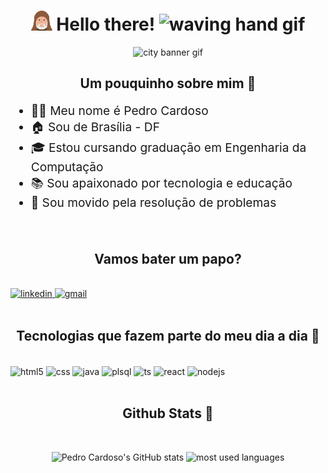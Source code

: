 <!-- Hello There Title -->
<h1 align="center">
<img width="34px" src="./assets/obiwan-icon.png" alt="obiwan icon"> Hello there! <img width="30px" src="https://c.tenor.com/SNL9_xhZl9oAAAAi/waving-hand-joypixels.gif" alt="waving hand gif" />
</h1>

<!-- Banner -->
<p align="center">
    <img src="https://i.pinimg.com/originals/5f/08/58/5f085809f2b711643e4eb4974cc03c0e.gif" alt="city banner gif" />
</p>

<!-- Sobre mim -->
<h2 align="center">Um pouquinho sobre mim 👾</h2>

<ul style="font-size: 1.2rem">
    <li>🐱‍👤 Meu nome é Pedro Cardoso </li>
    <li>🏠 Sou de Brasília - DF </li>
    <li>🎓 Estou cursando graduação em Engenharia da Computação</li>
    <li>📚 Sou apaixonado por tecnologia e educação </li>
    <li>🚀 Sou movido pela resolução de problemas </li>
</ul>
<br/>

<!-- Redes sociais -->
<h2 align="center">Vamos bater um papo?</h2>

<br/>
<div align="center" style="display: inline-block">
    <a href="https://www.linkedin.com/in/pedroh-cardoso/" targer="_blank">
        <img alt="linkedin" src="https://img.shields.io/badge/LinkedIn-0077B5?style=for-the-badge&logo=linkedin&logoColor=white" />
    </a>
    <a href="mailto:phlc.dev@gmail.com" targer="_blank">
        <img alt="gmail" src="https://img.shields.io/badge/Gmail-D14836?style=for-the-badge&logo=gmail&logoColor=white" />
    </a>
</div>
<br/>
<br/>

<h2 align="center">Tecnologias que fazem parte do meu dia a dia 🚀</h2>
<br/>


<div align="center" style="display: inline-block;">
    <img align="center" alt="html5" src="https://img.shields.io/badge/HTML5-E34F26?style=for-the-badge&logo=html5&logoColor=white" />
    <img align="center" alt="css" src="https://img.shields.io/badge/CSS3-1572B6?style=for-the-badge&logo=css3&logoColor=white" />
    <img align="center" alt="java" src="https://img.shields.io/badge/Java-ED8B00?style=for-the-badge&logo=java&logoColor=white" />
    <img align="center" alt="plsql" src="https://img.shields.io/badge/PLSQL-F80000?style=for-the-badge&logo=oracle&logoColor=black" />
    <img align="center" alt="ts" src="https://img.shields.io/badge/TypeScript-007ACC?style=for-the-badge&logo=typescript&logoColor=white" />
    <img align="center" alt="react" src="https://img.shields.io/badge/React-20232A?style=for-the-badge&logo=react&logoColor=61DAFB" />
    <img align="center" alt="nodejs" src="https://img.shields.io/badge/Node.js-43853D?style=for-the-badge&logo=node.js&logoColor=white" />
</div>
<br/>
<br/>

<!-- Github stats -->
<h2 align="center">Github Stats 🔎</h2>

<br/>
<p align="center">
<img src="https://github-readme-stats.vercel.app/api?username=ph-cardoso&count_private=true&hide=stars,issues&show_icons=true&theme=dark" alt="Pedro Cardoso's GitHub stats"/>
<img src="https://github-readme-stats.vercel.app/api/top-langs/?username=ph-cardoso&layout=compact&theme=dark" alt="most used languages"/>
</p>
